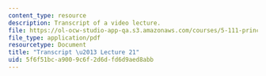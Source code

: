 ```yaml
---
content_type: resource
description: Transcript of a video lecture.
file: https://ol-ocw-studio-app-qa.s3.amazonaws.com/courses/5-111-principles-of-chemical-science-fall-2008/5f6f51bca9009c6f2d6dfd6d9aed8abb_5-111F08-L21.pdf
file_type: application/pdf
resourcetype: Document
title: "Transcript \u2013 Lecture 21"
uid: 5f6f51bc-a900-9c6f-2d6d-fd6d9aed8abb
---
```

